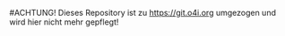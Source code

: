 #ACHTUNG!
Dieses Repository ist zu https://git.o4i.org umgezogen und wird hier nicht mehr gepflegt!
